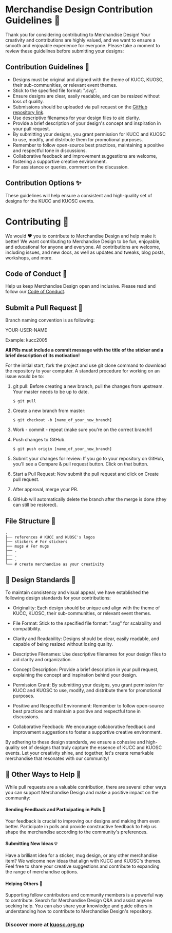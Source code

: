 # Merchandise Design Contribution Guidelines 🎨

Thank you for considering contributing to Merchandise Design! Your creativity and contributions are highly valued, and we want to ensure a smooth and enjoyable experience for everyone. Please take a moment to review these guidelines before submitting your designs:

## Contribution Guidelines 📝

- Designs must be original and aligned with the theme of KUCC, KUOSC, their sub-communities, or relevant event themes.
- Stick to the specified file format: ".svg".
- Ensure designs are clear, easily readable, and can be resized without loss of quality.
- Submissions should be uploaded via pull request on the [GitHub repository link](https://github.com/kuosc2005/merchandise-design.git).
- Use descriptive filenames for your design files to aid clarity.
- Provide a brief description of your design's concept and inspiration in your pull request.
- By submitting your designs, you grant permission for KUCC and KUOSC to use, modify, and distribute them for promotional purposes.
- Remember to follow open-source best practices, maintaining a positive and respectful tone in discussions.
- Collaborative feedback and improvement suggestions are welcome, fostering a supportive creative environment.
- For assistance or queries, comment on the discussion.

## Contribution Options ✨

These guidelines will help ensure a consistent and high-quality set of designs for the KUCC and KUOSC events.

# Contributing 🚀

We would ❤️ you to contribute to Merchandise Design and help make it better! We want contributing to Merchandise Design to be fun, enjoyable, and educational for anyone and everyone. All contributions are welcome, including issues, and new docs, as well as updates and tweaks, blog posts, workshops, and more.
  
## Code of Conduct 👮

Help us keep Merchandise Design open and inclusive. Please read and follow our [Code of Conduct](CODE_OF_CONDUCT.md).

## Submit a Pull Request 🚀

Branch naming convention is as following:

YOUR-USER-NAME

Example:
kucc2005

**All PRs must include a commit message with the title of the sticker and a brief description of its motivation!**

For the initial start, fork the project and use git clone command to download the repository to your computer. A standard procedure for working on an issue would be to:

1. git pull: Before creating a new branch, pull the changes from upstream. Your master needs to be up to date.

   ```
   $ git pull
   ```

2. Create a new branch from master:

   ```
   $ git checkout -b [name_of_your_new_branch]
   ```

3. Work - commit - repeat (make sure you're on the correct branch!)

4. Push changes to GitHub.

   ```
   $ git push origin [name_of_your_new_branch]
   ```

5. Submit your changes for review: If you go to your repository on GitHub, you'll see a Compare & pull request button. Click on that button.

6. Start a Pull Request: Now submit the pull request and click on Create pull request.

7. After approval, merge your PR.

8. GitHub will automatically delete the branch after the merge is done (they can still be restored).

##  File Structure 📂

```
.
├── references # KUCC and KUOSC's logos
├── stickers # For stickers
├── mugs # For mugs
├── .
├── .
├── .
└── # create merchandise as your creativity
```

##  🌟 Design Standards 🌟

To maintain consistency and visual appeal, we have established the following design standards for your contributions:

- Originality: Each design should be unique and align with the theme of KUCC, KUOSC, their sub-communities, or relevant event themes.

- File Format: Stick to the specified file format: ".svg" for scalability and compatibility.

- Clarity and Readability: Designs should be clear, easily readable, and capable of being resized without losing quality.

- Descriptive Filenames: Use descriptive filenames for your design files to aid clarity and organization.

- Concept Description: Provide a brief description in your pull request, explaining the concept and inspiration behind your design.

- Permission Grant: By submitting your designs, you grant permission for KUCC and KUOSC to use, modify, and distribute them for promotional purposes.

- Positive and Respectful Environment: Remember to follow open-source best practices and maintain a positive and respectful tone in discussions.

- Collaborative Feedback: We encourage collaborative feedback and improvement suggestions to foster a supportive creative environment.

By adhering to these design standards, we ensure a cohesive and high-quality set of designs that truly capture the essence of KUCC and KUOSC events. Let your creativity shine, and together, let's create remarkable merchandise that resonates with our community!

## 🌟 Other Ways to Help 🌟

While pull requests are a valuable contribution, there are several other ways you can support Merchandise Design and make a positive impact on the community:

#### Sending Feedback and Participating in Polls 📩
Your feedback is crucial to improving our designs and making them even better. Participate in polls and provide constructive feedback to help us shape the merchandise according to the community's preferences.

#### Submitting New Ideas 💡
Have a brilliant idea for a sticker, mug design, or any other merchandise item? We welcome new ideas that align with KUCC and KUOSC's themes. Feel free to share your creative suggestions and contribute to expanding the range of merchandise options.

#### Helping Others 🤝
Supporting fellow contributors and community members is a powerful way to contribute. Search for Merchandise Design Q&A and assist anyone seeking help. You can also share your knowledge and guide others in understanding how to contribute to Merchandise Design's repository.

### Discover more at [kuosc.org.np](kuosc.org.np)
